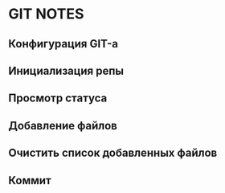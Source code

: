 # GIT NOTES

## Конфигурация GIT-а

## Инициализация репы

## Просмотр статуса

## Добавление файлов

## Очистить список добавленных файлов

## Коммит


